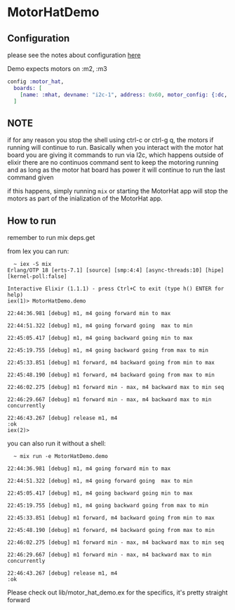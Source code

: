 # MotorHatDemo

## Configuration

please see the notes about configuration [here](https://github.com/matthewphilyaw/motor_hat/blob/252fcbd868406144b654932b75e4a2b8f16748fb/README.md) 

Demo expects motors on :m2, :m3
```elixir
config :motor_hat,
  boards: [
    [name: :mhat, devname: "i2c-1", address: 0x60, motor_config: {:dc, [:m2, :m3]}]
  ]
```

## NOTE
if for any reason you stop the shell using ctrl-c or ctrl-g q, the motors if running will continue to run. 
Basically when you interact with the motor hat board you are giving it commands to run via I2c,
which happens outside of elixir there are no continuos command sent to keep the motoring running and as long as the
motor hat board has power it will continue to run the last command given

if this happens, simply running `mix` or starting the MotorHat app will stop the motors as part of the inialization of the MotorHat app.

## How to run

remember to run mix deps.get

from Iex you can run:

```shell
  ~ iex -S mix
Erlang/OTP 18 [erts-7.1] [source] [smp:4:4] [async-threads:10] [hipe] [kernel-poll:false]

Interactive Elixir (1.1.1) - press Ctrl+C to exit (type h() ENTER for help)
iex(1)> MotorHatDemo.demo

22:44:36.981 [debug] m1, m4 going forward min to max

22:44:51.322 [debug] m1, m4 going forward going  max to min

22:45:05.417 [debug] m1, m4 going backward going min to max

22:45:19.755 [debug] m1, m4 going backward going from max to min

22:45:33.851 [debug] m1 forward, m4 backward going from min to max

22:45:48.190 [debug] m1 forward, m4 backward going from max to min

22:46:02.275 [debug] m1 forward min - max, m4 backward max to min seq

22:46:29.667 [debug] m1 forward min - max, m4 backward max to min concurrently

22:46:43.267 [debug] release m1, m4
:ok
iex(2)>
```

you can also run it without a shell:

```shell
  ~ mix run -e MotorHatDemo.demo

22:44:36.981 [debug] m1, m4 going forward min to max

22:44:51.322 [debug] m1, m4 going forward going  max to min

22:45:05.417 [debug] m1, m4 going backward going min to max

22:45:19.755 [debug] m1, m4 going backward going from max to min

22:45:33.851 [debug] m1 forward, m4 backward going from min to max

22:45:48.190 [debug] m1 forward, m4 backward going from max to min

22:46:02.275 [debug] m1 forward min - max, m4 backward max to min seq

22:46:29.667 [debug] m1 forward min - max, m4 backward max to min concurrently

22:46:43.267 [debug] release m1, m4
:ok
```

Please check out lib/motor_hat_demo.ex for the specifics, it's pretty straight forward
